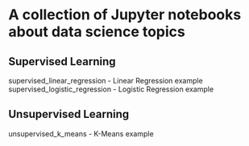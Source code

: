 # A collection of Jupyter notebooks about data science topics

## Supervised Learning

supervised_linear_regression - Linear Regression example
supervised_logistic_regression - Logistic Regression example

## Unsupervised Learning

unsupervised_k_means - K-Means example
